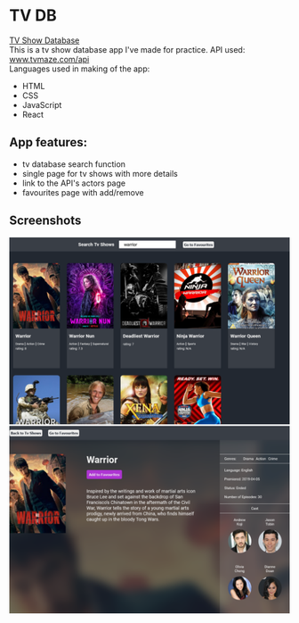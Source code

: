 # TV DB

<a href="https://divano-quiz-app.netlify.app/">
TV Show Database
</a>

<br>
This is a tv show database app I've made for practice. API used: <a href="https://www.tvmaze.com/api">www.tvmaze.com/api</a><br>
Languages used in making of the app:

<br>

- HTML
- CSS
- JavaScript
- React

## App features:

- tv database search function
- single page for tv shows with more details
- link to the API's actors page
- favourites page with add/remove

## Screenshots

<img src="screenshots/tv-shows-app-screenshot-1.png">
<img src="screenshots/tv-shows-app-screenshot-2.png">
